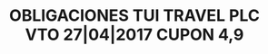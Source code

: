 ---
layout: asset
title: OBLIGACIONES TUI TRAVEL PLC VTO 27|04|2017 CUPON 4,9
isin: XS0503743949
---